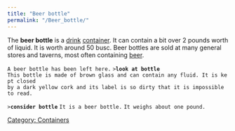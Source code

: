 ```yaml
---
title: "Beer bottle"
permalink: "/Beer_bottle/"
---
```


The **beer bottle** is a [drink](drink "wikilink")
[container](container "wikilink"). It can contain a bit over 2 pounds
worth of liquid. It is worth around 50 busc. Beer bottles are sold at
many general stores and taverns, most often containing
[beer](beer "wikilink").

`A beer bottle has been left here.`
`>`**`look at bottle`**
`This bottle is made of brown glass and can contain any fluid. It is kept closed`
`by a dark yellow cork and its label is so dirty that it is impossible to read. `

`>`**`consider bottle`**
`It is a beer bottle.`
`It weighs about one pound.`

[Category: Containers](Category:_Containers "wikilink")